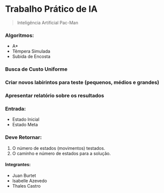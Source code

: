 # Trabalho Prático de IA 
  > Inteligência Artificial Pac-Man


### Algoritmos:
  - A*
  - Têmpera Simulada
  - Subida de Encosta
  
### Busca de Custo Uniforme
### Criar novos labirintos para teste (pequenos, médios e grandes)
### Apresentar relatório sobre os resultados
### Entrada:
  - Estado Inicial
  - Estado Meta
  
### Deve Retornar:
  1. O número de estados (movimentos) testados.
  2. O caminho e número de estados para a solução.

#### Integrantes:
  - Juan Burtet
  - Isabelle Azevedo
  - Thales Castro
